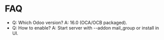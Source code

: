 # FAQ

- Q: Which Odoo version? A: 16.0 (OCA/OCB packaged).
- Q: How to enable? A: Start server with --addon mail_group or install in UI.
